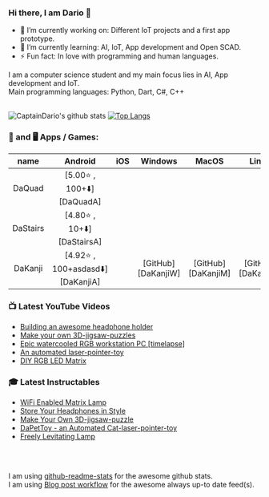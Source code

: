 ### Hi there, I am Dario 👋


- 🔭 I’m currently working on: Different IoT projects and a first app prototype.
- 🌱 I’m currently learning: AI, IoT, App development and Open SCAD.
- ⚡ Fun fact: In love with programming and human languages.


I am a computer science student and my main focus lies in AI, App development and IoT. </br>
Main programming languages: Python, Dart, C#, C++ </br>
</br>

![CaptainDario's github stats](https://github-readme-stats-1-silk.vercel.app/api?username=captaindario&count_private=true)
[![Top Langs](https://github-readme-stats-1-silk.vercel.app/api/top-langs/?username=captaindario&hide=g-code,Jupyter%20Notebook,Tex&langs_count=10&layout=compact)](https://github.com/captaindario/github-readme-stats)

### 📱 and 🖥️ Apps / Games:
|   name   |          Android        |  iOS  |       Windows      |        MacOS       |        Linux       |
| :------: | :---------------------: | :---: | :----------------: | :----------------: | :----------------: |
| DaQuad   | [5.00⭐ , 100+⬇️][DaQuadA]   |       |                    |                    |                    |
| DaStairs | [4.80⭐ , 10+⬇️][DaStairsA] |       |                    |                    |                    |
| DaKanji  | [4.92⭐ , 100+asdasd⬇️][DaKanjiA]  |       | [GitHub][DaKanjiW] | [GitHub][DaKanjiM] | [GitHub][DaKanjiW] |

### 📺 Latest YouTube Videos
<!-- YOUTUBE:START -->
- [Building an awesome headphone holder](https://www.youtube.com/watch?v=rAv23blQrkI)
- [Make your own 3D-jigsaw-puzzles](https://www.youtube.com/watch?v=Sl4_0uPr6Pk)
- [Epic watercooled RGB workstation PC [timelapse]](https://www.youtube.com/watch?v=nSBbka363sI)
- [An automated laser-pointer-toy](https://www.youtube.com/watch?v=vp5igMt3IM0)
- [DIY RGB LED Matrix](https://www.youtube.com/watch?v=JtgvVUUX6ng)
<!-- YOUTUBE:END -->

### 🎓 Latest Instructables
<!-- INSTRUCTABLES:START -->
- [WiFi Enabled Matrix Lamp](https://www.instructables.com/id/WiFi-Enabled-Matrix-Lamp/)
- [Store Your Headphones in Style](https://www.instructables.com/id/Store-Your-Headphones-in-Style/)
- [Make Your Own 3D-jigsaw-puzzle](https://www.instructables.com/id/Make-Your-Own-3D-jigsaw-puzzle/)
- [DaPetToy - an Automated Cat-laser-pointer-toy](https://www.instructables.com/id/An-Automated-Cat-laser-pointer-toy/)
- [Freely Levitating Lamp](https://www.instructables.com/id/Freely-Levitating-Lamp/)
<!-- INSTRUCTABLES:END -->


</br>
</br>
 
I am using [github-readme-stats](https://www.github.com/anuraghazra/github-readme-stats/) for the awesome github stats. <br/>
I am using [Blog post workflow](https://www.github.com/gautamkrishnar/blog-post-workflow/) for the awesome always up-to date feed(s).
